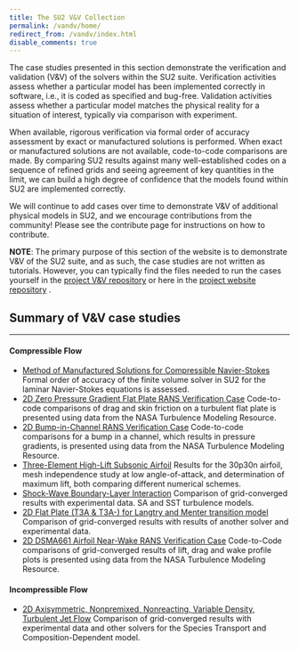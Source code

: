 ```yaml
---
title: The SU2 V&V Collection
permalink: /vandv/home/
redirect_from: /vandv/index.html
disable_comments: true
---
```


The case studies presented in this section demonstrate the verification and validation (V&V) of the solvers within the SU2 suite. Verification activities assess whether a particular model has been implemented correctly in software, i.e., it is coded as specified and bug-free. Validation activities assess whether a particular model matches the physical reality for a situation of interest, typically via comparison with experiment. 

When available, rigorous verification via formal order of accuracy assessment by exact or manufactured solutions is performed. When exact or manufactured solutions are not available, code-to-code comparisons are made. By comparing SU2 results against many well-established codes on a sequence of refined grids and seeing agreement of key quantities in the limit, we can build a high degree of confidence that the models found within SU2 are implemented correctly.

We will continue to add cases over time to demonstrate V&V of additional physical models in SU2, and we encourage contributions from the community! Please see the contribute page for instructions on how to contribute.

**NOTE**: The primary purpose of this section of the website is to demonstrate V&V of the SU2 suite, and as such, the case studies are not written as tutorials. However, you can typically find the files needed to run the cases yourself in the [project V&V repository](https://github.com/su2code/vandv) or here in the [project website repository](https://github.com/su2code/su2code.github.io) .


## Summary of V&V case studies
------

#### Compressible Flow

* [Method of Manufactured Solutions for Compressible Navier-Stokes](/vandv/MMS_FVM_Navier_Stokes/)
Formal order of accuracy of the finite volume solver in SU2 for the laminar Navier-Stokes equations is assessed.
* [2D Zero Pressure Gradient Flat Plate RANS Verification Case](/vandv/Flat_Plate/)
Code-to-code comparisons of drag and skin friction on a turbulent flat plate is presented using data from the NASA Turbulence Modeling Resource.
* [2D Bump-in-Channel RANS Verification Case](/vandv/Bump_Channel/)
Code-to-code comparisons for a bump in a channel, which results in pressure gradients, is presented using data from the NASA Turbulence Modeling Resource.
* [Three-Element High-Lift Subsonic Airfoil](/vandv/30p30n/)
Results for the 30p30n airfoil, mesh independence study at low angle-of-attack, and determination of maximum lift, both comparing different numerical schemes.
* [Shock-Wave Boundary-Layer Interaction](/vandv/swbli/)
Comparison of grid-converged results with experimental data. SA and SST turbulence models.
* [2D Flat Plate (T3A & T3A-) for Langtry and Menter transition model](/vandv/LM_transition/)
Comparison of grid-converged results with results of another solver and experimental data.
* [2D DSMA661 Airfoil Near-Wake RANS Verification Case](/vandv/DSMA661/)
Code-to-Code comparisons of grid-converged results of lift, drag and wake profile plots is presented using data from the NASA Turbulence Modeling Resource.


#### Incompressible Flow

* [2D Axisymmetric, Nonpremixed, Nonreacting, Variable Density, Turbulent Jet Flow](/vandv/SANDIA_jet/)
Comparison of grid-converged results with experimental data and other solvers for the Species Transport and Composition-Dependent model.
